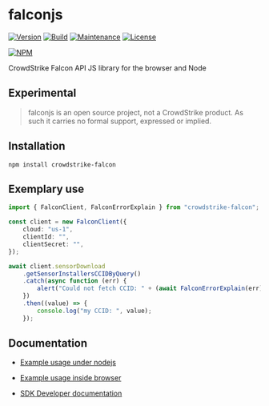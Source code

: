 # falconjs
[![Version](https://img.shields.io/npm/v/crowdstrike-falcon.svg)](https://www.npmjs.com/package/crowdstrike-falcon)
[![Build](https://github.com/CrowdStrike/falconjs/actions/workflows/sanity_check.yaml/badge.svg)](https://github.com/CrowdStrike/falconjs/actions/workflows/sanity_check.yaml)
[![Maintenance](https://img.shields.io/maintenance/yes/2023.svg)](https://github.com/crowdstrike/falconjs/graphs/commit-activity)
[![License](https://img.shields.io/github/license/crowdstrike/falconjs.svg)](https://github.com/crowdstrike/falconjs/blob/main/LICENSE)

[![NPM](https://nodei.co/npm/crowdstrike-falcon.png?mini=true)](https://npmjs.org/package/crowdstrike-falcon)

CrowdStrike Falcon API JS library for the browser and Node

## Experimental

> falconjs is an open source project, not a CrowdStrike product. As such it carries no formal support, expressed or implied.

## Installation

```
npm install crowdstrike-falcon
```

## Exemplary use

```typescript
import { FalconClient, FalconErrorExplain } from "crowdstrike-falcon";

const client = new FalconClient({
    cloud: "us-1",
    clientId: "",
    clientSecret: "",
});

await client.sensorDownload
    .getSensorInstallersCCIDByQuery()
    .catch(async function (err) {
        alert("Could not fetch CCID: " + (await FalconErrorExplain(err)));
    })
    .then((value) => {
        console.log("my CCID: ", value);
    });
```

## Documentation

 - [Example usage under nodejs](examples/node/README.md)
 - [Example usage inside browser](examples/browser/README.md)

 - [SDK Developer documentation](docs/devel.md)
